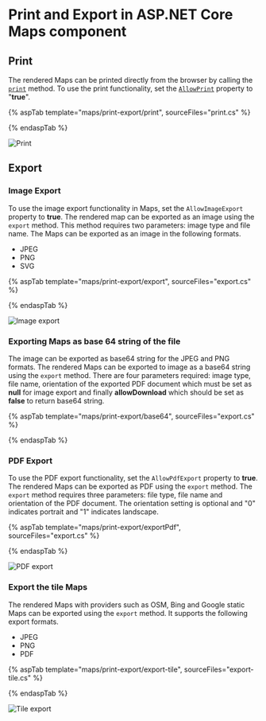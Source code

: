 # Print and Export in ASP.NET Core Maps component

## Print

The rendered Maps can be printed directly from the browser by calling the [`print`](https://ej2.syncfusion.com/documentation/api/maps/#print) method. To use the print functionality, set the [`AllowPrint`](https://help.syncfusion.com/cr/aspnetcore-js2/Syncfusion.EJ2.Maps.Maps.html#Syncfusion_EJ2_Maps_Maps_AllowPrint) property to "**true**".

{% aspTab template="maps/print-export/print", sourceFiles="print.cs" %}

{% endaspTab %}

![Print](../images/Print/print.png)

## Export

### Image Export

To use the image export functionality in Maps, set the `AllowImageExport` property to **true**. The rendered map can be exported as an image using the `export` method. This method requires two parameters: image type and file name. The Maps can be exported as an image in the following formats.

* JPEG
* PNG
* SVG

{% aspTab template="maps/print-export/export", sourceFiles="export.cs" %}

{% endaspTab %}

![Image export](../images/Print/export.png)

### Exporting Maps as base 64 string of the file

The image can be exported as base64 string for the JPEG and PNG formats. The rendered Maps can be exported to image as a base64 string using the `export` method. There are four parameters required: image type, file name, orientation of the exported PDF document which must be set as **null** for image export and finally **allowDownload** which should be set as **false** to return base64 string.

{% aspTab template="maps/print-export/base64", sourceFiles="export.cs" %}

{% endaspTab %}

### PDF Export

To use the PDF export functionality, set the `AllowPdfExport` property to **true**. The rendered Maps can be exported as PDF using the `export` method. The `export`  method requires three parameters: file type, file name and orientation of the PDF document. The orientation setting is optional and "0" indicates portrait and "1" indicates landscape.

{% aspTab template="maps/print-export/exportPdf", sourceFiles="export.cs" %}

{% endaspTab %}

![PDF export](../images/Print/export.png)

### Export the tile Maps

The rendered Maps with providers such as OSM, Bing and Google static Maps can be exported using the `export` method. It supports the following export formats.

* JPEG
* PNG
* PDF

{% aspTab template="maps/print-export/export-tile", sourceFiles="export-tile.cs" %}

{% endaspTab %}

![Tile export](../images/Print/osm-export.png)